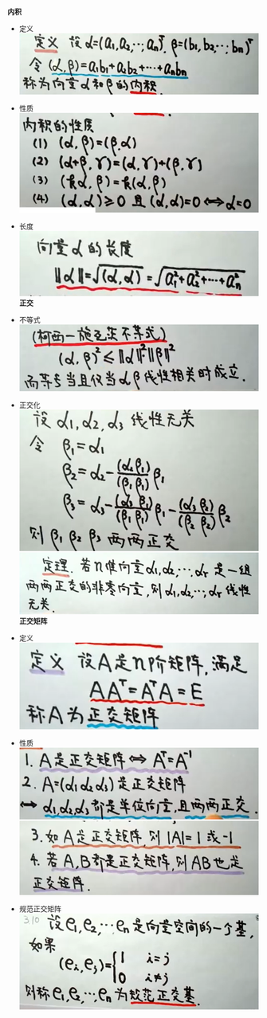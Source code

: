 **内积** 
- 定义  
![](../picture/内积定义.png)  
- 性质  
![](../picture/内积性质.png)  
- 长度
![](../picture/长度.png)
**正交**   
- 不等式  
![](../picture/不等式.png)
- 正交化  
![](../picture/正交化.png)
![](../picture/正交定理.png)
**正交矩阵**

- 定义  
![](../picture/正交矩阵定义.png)
- 性质  
![](../picture/正交矩阵性质1.png)
![](../picture/正交矩阵性质2.png)

- 规范正交矩阵  
![](../picture/标准正交.png)